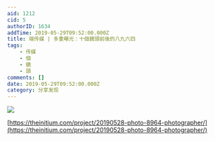 ```yaml
---
aid: 1212
cid: 5
authorID: 1634
addTime: 2019-05-29T09:52:00.000Z
title: 端传媒 | 多重曝光：十個鏡頭前後的八九六四
tags:
    - 传媒
    - 個
    - 鏡
    - 頭
comments: []
date: 2019-05-29T09:52:00.000Z
category: 分享发现
---
```


![](https://telegra.ph/file/3040fc59d0fdf8324738e.png)

[https://theinitium.com/project/20190528-photo-8964-photographer/](https://theinitium.com/project/20190528-photo-8964-photographer/)

